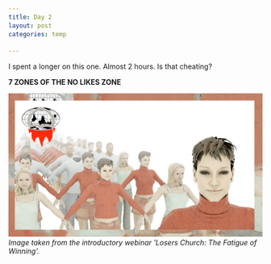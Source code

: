 ```yaml
---
title: Day 2
layout: post
categories: temp

---
```


I spent a longer on this one. Almost 2 hours. Is that cheating?

**7 ZONES OF THE NO LIKES ZONE**

![](/assets/7days/2.png)
_Image taken from the introductory webinar 'Losers Church: The Fatigue of Winning'._
